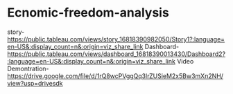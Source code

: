# Ecnomic-freedom-analysis


story-https://public.tableau.com/views/story_16818390982050/Story1?:language=en-US&:display_count=n&:origin=viz_share_link
Dashboard-https://public.tableau.com/views/dashboard_16818390013430/Dashboard2?:language=en-US&:display_count=n&:origin=viz_share_link
Video Demontration-https://drive.google.com/file/d/1rQ8wcPVggQq3lrZUSieM2x5Bw3mXn2NH/view?usp=drivesdk
